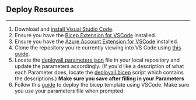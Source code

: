 ## Deploy Resources
___
1) Download and [install Visual Studio Code](https://code.visualstudio.com/). 
2) Ensure you have the [Bicep Extension for VSCode](https://marketplace.visualstudio.com/items?itemName=ms-azuretools.vscode-bicep) installed.
3) Ensure you have the [Azure Account Extension for VSCode](https://marketplace.visualstudio.com/items?itemName=ms-vscode.azure-account) installed.
4) Clone the repository you're currently viewing into VS Code using [this guide](https://learn.microsoft.com/en-us/azure/developer/javascript/how-to/with-visual-studio-code/clone-github-repository?tabs=create-repo-command-palette%2Cinitialize-repo-activity-bar%2Ccreate-branch-command-palette%2Ccommit-changes-command-palette%2Cpush-command-palette#clone-repository).
5) Locate the [deployall.parameters.json](../../deploy/deployall.parameters.json) file in your local repository and update the parameters accordingly. (If you'd like a description of what each Parameter does, locate the [deployall.bicep](../../deploy/deployall.bicep) script which contains the descriptions.) **Make sure you save after filling in your Parameters**
6) Follow this [guide](https://learn.microsoft.com/en-us/azure/azure-resource-manager/bicep/deploy-vscode) to deploy the bicep template using VSCode. Make sure you use your parameters file when prompted. 